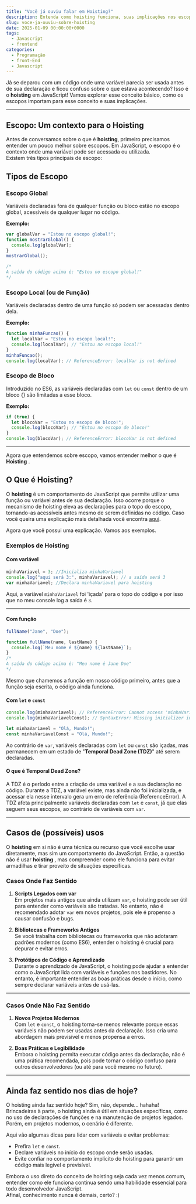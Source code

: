 ```yaml
---
title: "Você já ouviu falar em Hoisting?"
description: Entenda como hoisting funciona, suas implicações nos escopos e casos de uso.
slug: voce-ja-ouviu-sobre-hoisting
date: 2025-01-09 00:00:00+0000
tags:
  - Javascript
  - frontend
categories:
  - Programação
  - front-End
  - Javascript
---
```



Já se deparou com um código onde uma variável parecia ser usada antes de sua declaração e ficou confuso sobre o que estava acontecendo? Isso é o **hoisting** em JavaScript!
Vamos explorar esse conceito básico, como os escopos importam para esse conceito e suas implicações.

---

## **Escopo: Um contexto para o Hoisting**

Antes de conversamos sobre o que é **hoisting**, primeiro precisamos entender um pouco melhor sobre escopos.  Em JavaScript, o escopo é o contexto onde uma variável pode ser acessada ou utilizada.   
Existem três tipos principais de escopo:

## **Tipos de Escopo**

### **Escopo Global**

Variáveis declaradas fora de qualquer função ou bloco estão no escopo global, acessíveis de qualquer lugar no código.

**Exemplo:**

```javascript
var globalVar = "Estou no escopo global!";
function mostrarGlobal() {
  console.log(globalVar); 
}
mostrarGlobal();

/*
A saída do código acima é: "Estou no escopo global!"
*/
```

### **Escopo Local (ou de Função)**

Variáveis declaradas dentro de uma função só podem ser acessadas dentro dela.

**Exemplo:**

```javascript
function minhaFuncao() {
  let localVar = "Estou no escopo local!";
  console.log(localVar); // "Estou no escopo local!"
}
minhaFuncao();
console.log(localVar); // ReferenceError: localVar is not defined
```

### **Escopo de Bloco**

Introduzido no ES6,  as variáveis declaradas com `let` ou `const` dentro de um bloco {} são limitadas a esse bloco.

**Exemplo:**

```javascript
if (true) {
  let blocoVar = "Estou no escopo de bloco!";
  console.log(blocoVar); // "Estou no escopo de bloco!"
}
console.log(blocoVar); // ReferenceError: blocoVar is not defined
```

---

Agora que entendemos sobre escopo, vamos entender melhor o que é **Hoisting** .

## **O Que é Hoisting?**

 O **hoisting** é um comportamento do JavaScript que permite utilizar uma função ou variável antes de sua declaração. Isso ocorre porque o mecanismo de hoisting eleva as declarações para o topo do escopo, tornando-as acessíveis antes mesmo de serem definidas no código.
 Caso você queira uma explicação mais detalhada você encontra [aqui](https://developer.mozilla.org/pt-BR/docs/Glossary/Hoisting).

Agora que você possui uma explicação. Vamos aos exemplos.

### **Exemplos de Hoisting**

#### **Com variável**

```javascript
minhaVariavel = 3; //Inicializa minhaVariavel
console.log("aqui será 3:", minhaVariavel); // a saída será 3
var minhaVariavel; //Declara minhaVariavel para hoisting
```

Aqui, a variável `minhaVariavel` foi 'içada' para o topo do código e por isso que no meu console log a saída é `3`.

---

#### **Com função**

```javascript
fullName("Jane", "Doe");

function fullName(name, lastName) {
  console.log(`Meu nome é ${name} ${lastName}`);
}
/*
A saída do código acima é: "Meu nome é Jane Doe"
*/
```
Mesmo que chamemos a função em nosso código primeiro, antes que a função seja escrita, o código ainda funciona. 

#### **Com `let` e `const`**

```javascript
console.log(minhaVariavel); // ReferenceError: Cannot access 'minhaVariavel' before initialization
console.log(minhaVariavelConst); // SyntaxError: Missing initializer in const declaration

let minhaVariavel = "Olá, Mundo!";
const minhaVariavelConst = "Olá, Mundo!";
```

Ao contrário de `var`, variáveis declaradas com `let` ou `const` são içadas, mas permanecem em um estado de "**Temporal Dead Zone (TDZ)**" até serem declaradas.

#### **O que é Temporal Dead Zone?**

A TDZ é o período entre a criação de uma variável e a sua declaração no código. Durante a TDZ, a variável existe, mas ainda não foi inicializada, e acessar ela nesse intervalo gera um erro de referência (ReferenceError). A TDZ afeta principalmente variáveis declaradas com `let` e `const`, já que elas seguem seus escopos, ao contrário de variáveis com `var`.

---

## **Casos de (possíveis) usos**

O **hoisting** em si não é uma técnica ou recurso que você escolhe usar diretamente, mas sim um comportamento do JavaScript. Então, a questão não é usar **hoisting** , mas compreender como ele funciona para evitar armadilhas e tirar proveito de situações específicas.

### **Casos Onde Faz Sentido**

1. **Scripts Legados com var**  
   Em projetos mais antigos que ainda utilizam `var`, o hoisting pode ser útil para entender como variáveis são tratadas. No entanto, não é recomendado adotar `var` em novos projetos, pois ele é propenso a causar confusão e bugs.

2. **Bibliotecas e Frameworks Antigos**  
   Se você trabalha com bibliotecas ou frameworks que não adotaram padrões modernos (como ES6), entender o hoisting é crucial para depurar e evitar erros.

3. **Protótipos de Código e Aprendizado**  
   Durante o aprendizado de JavaScript, o hoisting pode ajudar a entender como o JavaScript lida com variáveis e funções nos bastidores. No entanto, é importante entender as boas práticas desde o início, como sempre declarar variáveis antes de usá-las.

---

### **Casos Onde Não Faz Sentido**

1. **Novos Projetos Modernos**  
   Com `let` e `const`, o hoisting torna-se menos relevante porque essas variáveis não podem ser usadas antes da declaração. Isso cria uma abordagem mais previsível e menos propensa a erros.

2. **Boas Práticas e Legibilidade**  
   Embora o hoisting permita executar código antes da declaração, não é uma prática recomendada, pois pode tornar o código confuso para outros desenvolvedores (ou até para você mesmo no futuro).

---

## **Ainda faz sentido nos dias de hoje?**

O hoisting ainda faz sentido hoje? Sim, não, depende... hahaha!  
Brincadeiras à parte, o hoisting ainda é útil em situações específicas, como no uso de declarações de funções e na manutenção de projetos legados. Porém, em projetos modernos, o cenário é diferente.

Aqui vão algumas dicas para lidar com variáveis e evitar problemas:

- Prefira `let` e `const`.
- Declare variáveis no início do escopo onde serão usadas.
- Evite confiar no comportamento implícito do hoisting para garantir um código mais legível e previsível.

Embora o uso direto do conceito de hoisting seja cada vez menos comum, entender como ele funciona continua sendo uma habilidade essencial para todo desenvolvedor JavaScript.   
Afinal, conhecimento nunca é demais, certo? :)
